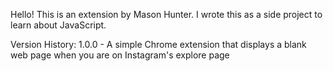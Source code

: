 Hello! This is an extension by Mason Hunter.
I wrote this as a side project to learn about JavaScript.

Version History:
1.0.0 - A simple Chrome extension that displays a blank web page when you are on Instagram's explore page